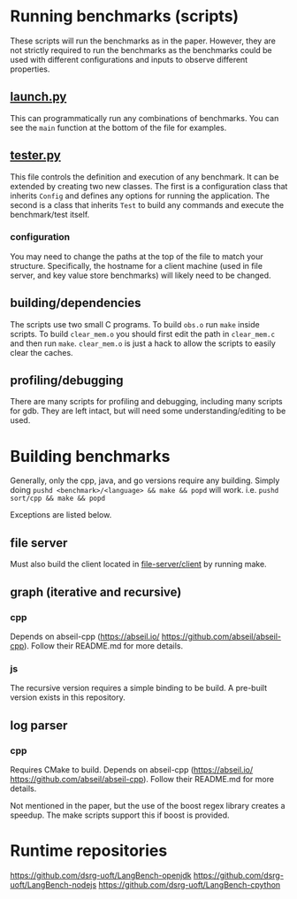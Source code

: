 # Running benchmarks (scripts)
These scripts will run the benchmarks as in the paper. However, they are not
strictly required to run the benchmarks as the benchmarks could be used with
different configurations and inputs to observe different properties.

## [launch.py](scripts/launch.py)
This can programmatically run any combinations of benchmarks.
You can see the `main` function at the bottom of the file for examples.

## [tester.py](scripts/tester.py)
This file controls the definition and execution of any benchmark. It can be extended by creating two new classes. The first is a configuration class that inherits `Config` and defines any options for running the application. The second is a class that inherits `Test` to build any commands and execute the benchmark/test itself.
### configuration
You may need to change the paths at the top of the file to match your structure. Specifically, the hostname for a client machine (used in file server, and key value store benchmarks) will likely need to be changed.

## building/dependencies
The scripts use two small C programs.
To build `obs.o` run `make` inside scripts.
To build `clear_mem.o` you should first edit the path in `clear_mem.c` and then run `make`. `clear_mem.o` is just a hack to allow the scripts to easily clear the caches.

## profiling/debugging
There are many scripts for profiling and debugging, including many scripts for gdb.
They are left intact, but will need some understanding/editing to be used.

# Building benchmarks
Generally, only the cpp, java, and go versions require any building.
Simply doing `pushd <benchmark>/<language> && make && popd` will work.
i.e. `pushd sort/cpp && make && popd`

Exceptions are listed below.

## file server
Must also build the client located in [file-server/client](file-server/client) by running make.

## graph (iterative and recursive)
### cpp
Depends on abseil-cpp (https://abseil.io/ https://github.com/abseil/abseil-cpp).
Follow their README.md for more details.
### js
The recursive version requires a simple binding to be build. A pre-built version exists in this repository.

## log parser
### cpp
Requires CMake to build.
Depends on abseil-cpp (https://abseil.io/ https://github.com/abseil/abseil-cpp).
Follow their README.md for more details.

Not mentioned in the paper, but the use of the boost regex library creates a speedup. The make scripts support this if boost is provided.

# Runtime repositories
https://github.com/dsrg-uoft/LangBench-openjdk
https://github.com/dsrg-uoft/LangBench-nodejs
https://github.com/dsrg-uoft/LangBench-cpython
